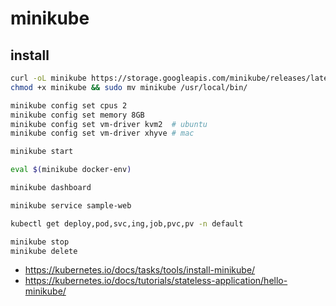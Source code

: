 # minikube

## install

```bash
curl -oL minikube https://storage.googleapis.com/minikube/releases/latest/minikube-linux-amd64
chmod +x minikube && sudo mv minikube /usr/local/bin/

minikube config set cpus 2
minikube config set memory 8GB
minikube config set vm-driver kvm2  # ubuntu
minikube config set vm-driver xhyve # mac

minikube start

eval $(minikube docker-env)

minikube dashboard

minikube service sample-web

kubectl get deploy,pod,svc,ing,job,pvc,pv -n default

minikube stop
minikube delete
```

* <https://kubernetes.io/docs/tasks/tools/install-minikube/>
* <https://kubernetes.io/docs/tutorials/stateless-application/hello-minikube/>
